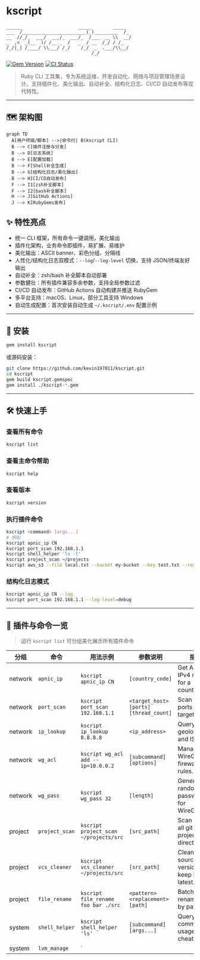# kscript

```
______                     _____        _____
___  /________________________(_)_________  /_
__  //_/_  ___/  ___/_  ___/_  /___  __ \\  __/
_  ,<  _(__  )/ /__ _  /   _  / __  /_/ / /_
/_/|_| /____/ \\___/ /_/    /_/  _  .___/\\__/
                                /_/
```

[![Gem Version](https://img.shields.io/gem/v/kscript?style=flat-square)](https://rubygems.org/gems/kscript)
[![CI Status](https://github.com/kevin197011/kscript/actions/workflows/gem-push.yml/badge.svg?branch=main)](https://github.com/kevin197011/kscript/actions/workflows/gem-push.yml)

> Ruby CLI 工具集，专为系统运维、开发自动化、网络与项目管理场景设计。支持插件化、美化输出、自动补全、结构化日志、CI/CD 自动发布等现代特性。

---

## 🗺️ 架构图

```mermaid
graph TD
  A[用户终端/脚本] -->|命令行| B(kscript CLI)
  B --> C[插件注册与分发]
  B --> D[日志系统]
  B --> E[配置加载]
  B --> F[Shell补全生成]
  B --> G[结构化日志/美化输出]
  B --> H[CI/CD自动发布]
  F --> I1[zsh补全脚本]
  F --> I2[bash补全脚本]
  H --> J[GitHub Actions]
  J --> K[RubyGems发布]
```

## ✨ 特性亮点
- 统一 CLI 框架，所有命令一键调用，美化输出
- 插件化架构，业务命令即插件，易扩展、易维护
- 美化输出：ASCII banner、彩色分组、分隔线
- 人性化/结构化日志双模式：`--log`/`--log-level` 切换，支持 JSON/终端友好输出
- 自动补全：zsh/bash 补全脚本自动部署
- 参数健壮：所有插件兼容多余参数，支持全局参数过滤
- CI/CD 自动发布：GitHub Actions 自动构建并推送 RubyGem
- 多平台支持：macOS、Linux，部分工具支持 Windows
- 自动生成配置：首次安装自动生成 `~/.kscript/.env` 配置示例

---

## 🚀 安装

```bash
gem install kscript
```

或源码安装：

```bash
git clone https://github.com/kevin197011/kscript.git
cd kscript
gem build kscript.gemspec
gem install ./kscript-*.gem
```

---

## 🛠️ 快速上手

### 查看所有命令
```bash
kscript list
```

### 查看主命令帮助
```bash
kscript help
```

### 查看版本
```bash
kscript version
```

### 执行插件命令
```bash
kscript <command> [args...]
# 例如
kscript apnic_ip CN
kscript port_scan 192.168.1.1
kscript shell_helper 'ls -l'
kscript project_scan ~/projects
kscript aws_s3 --file local.txt --bucket my-bucket --key test.txt --region ap-northeast-1 --access_key xxx --secret_key yyy
```

### 结构化日志模式
```bash
kscript apnic_ip CN --log
kscript port_scan 192.168.1.1 --log-level=debug
```

---

## 🧩 插件与命令一览

> 运行 `kscript list` 可分组美化展示所有插件命令

| 分组      | 命令                   | 用法示例                                                         | 参数说明                                               | 描述                                                         |
|-----------|------------------------|------------------------------------------------------------------|--------------------------------------------------------|--------------------------------------------------------------|
| network   | `apnic_ip`             | `kscript apnic_ip CN`                                            | `[country_code]`                                       | Get APNIC IPv4 ranges for a country.                         |
| network   | `port_scan`            | `kscript port_scan 192.168.1.1`                                  | `<target_host> [ports] [thread_count]`                 | Scan open ports on a target host.                            |
| network   | `ip_lookup`            | `kscript ip_lookup 8.8.8.8`                                      | `<ip_address>`                                         | Query IP geolocation and ISP info.                           |
| network   | `wg_acl`               | `kscript wg_acl add --ip=10.0.0.2`                               | `[subcommand] [options]`                               | Manage WireGuard firewall ACL rules.                         |
| network   | `wg_pass`              | `kscript wg_pass 32`                                             | `[length]`                                             | Generate a random password for WireGuard.                    |
| project   | `project_scan`         | `kscript project_scan ~/projects/src`                            | `[src_path]`                                           | Scan and list all git projects in a directory.               |
| project   | `vcs_cleaner`          | `kscript vcs_cleaner ~/projects/src`                             | `[src_path]`                                           | Clean old source code versions, keep N latest.               |
| project   | `file_rename`          | `kscript file_rename foo bar ./src`                              | `<pattern> <replacement> [path]`                       | Batch rename files by pattern.                               |
| system    | `shell_helper`         | `kscript shell_helper 'ls'`                                      | `[subcommand] [args...]`                               | Query shell command usage and cheatsheets.                   |
| system    | `lvm_manage`           | `